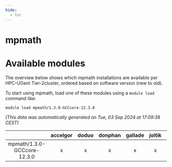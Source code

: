 ```yaml
---
hide:
  - toc
---
```


mpmath
======

# Available modules


The overview below shows which mpmath installations are available per HPC-UGent Tier-2cluster, ordered based on software version (new to old).

To start using mpmath, load one of these modules using a `module load` command like:

```shell
module load mpmath/1.3.0-GCCcore-12.3.0
```

*(This data was automatically generated on Tue, 03 Sep 2024 at 17:09:38 CEST)*  

| |accelgor|doduo|donphan|gallade|joltik|shinx|skitty|
| :---: | :---: | :---: | :---: | :---: | :---: | :---: | :---: |
|mpmath/1.3.0-GCCcore-12.3.0|x|x|x|x|x|x|x|
